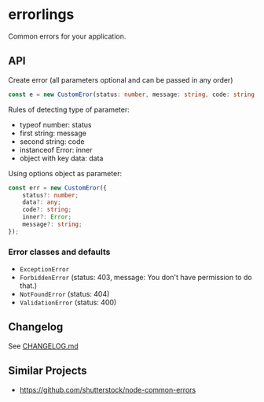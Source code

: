 # errorlings
Common errors for your application.

## API
Create error (all parameters optional and can be passed in any order)
```ts
const e = new CustomEror(status: number, message: string, code: string, inner: Error, { data: any });
```
Rules of detecting type of parameter:
* typeof number: status
* first string: message
* second string: code
* instanceof Error: inner
* object with key data: data

Using options object as parameter:
```ts
const err = new CustomEror({
    status?: number;
    data?: any;
    code?: string;
    inner?: Error;
    message?: string;
});
```

### Error classes and defaults
* `ExceptionError`
* `ForbiddenError` (status: 403, message: You don't have permission to do that.)
* `NotFoundError` (status: 404)
* `ValidationError` (status: 400)

## Changelog
See [CHANGELOG.md](CHANGELOG.md)

## Similar Projects
* https://github.com/shutterstock/node-common-errors
